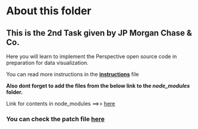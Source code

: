 # About this folder

## This is the 2nd Task given by JP Morgan Chase & Co.
 Here you will learn to implement the Perspective open source code in preparation for data visualization.

You can read more instructions in the **<a href="instuctions.md">instructions</a>** file

**Also dont forget to add the files from the below link to the ***node_modules*** folder.** 

<p> Link for contents in node_modules ==>> <a href="https://drive.google.com/open?id=1ML6nECK18J0jM3hhfJdSCRtCNLssruYQ">here</a></p>



### You can check the patch file <a href="">here</a>
